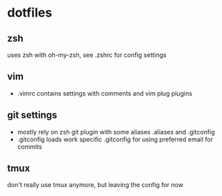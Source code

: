 # dotfiles

## zsh

uses zsh with oh-my-zsh, see .zshrc for config settings

## vim

- .vimrc contains settings with comments and vim plug plugins

## git settings

- mostly rely on zsh git plugin with some aliases .aliases and .gitconfig 
- .gitconfig loads work specific .gitconfig for using preferred email for commits


## tmux 

don't really use tmux anymore, but leaving the config for now



